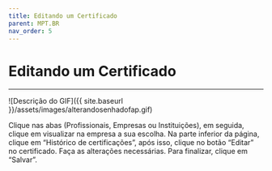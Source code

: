 ```yaml
---
title: Editando um Certificado
parent: MPT.BR
nav_order: 5
---
```


# Editando um Certificado
---

![Descrição do GIF]({{ site.baseurl }}/assets/images/alterandosenhadofap.gif)

Clique nas abas (Profissionais, Empresas ou Instituições), em seguida, clique em visualizar na empresa a sua escolha. Na parte inferior da página, clique em “Histórico de certificações”, após isso, clique no botão “Editar” no certificado. Faça as alterações necessárias. Para finalizar, clique em “Salvar”.